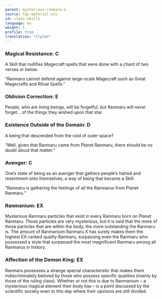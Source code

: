 ```yaml
---
parent: mysterious-ranmaru-x
source: fgo-material-xiv
id: class-skills
language: en
weight: 1
profile: true
translation: "Clyton"
---
```


### Magical Resistance: C

A Skill that nullifies Magecraft spells that were done with a chant of two verses or below.

“Ranmaru cannot defend against large-scale Magecraft such as Great Magecrafts and Ritual Spells.”

### Oblivion Correction: E

People, who are living beings, will be forgetful, but Ranmaru will never forget… of the things they wished upon that star.

### Existence Outside of the Domain: D

A being that descended from the void of outer space?

“Well, given that Ranmaru came from Planet Ranmaru, there should be no doubt about that matter.”

### Avenger: C

One’s state of being as an avenger that gathers people’s hatred and resentment onto themselves; a way of being that became a Skill.

“Ranmaru is gathering the feelings of all the Ranmarus from Planet Ranmaru.”

### Ranmanium: EX

Mysterious Ranmaru particles that exist in every Ranmaru born on Planet Ranmaru. Those particles are very mysterious, but it is said that the more of these particles that are within the body, the more outstanding the Ranmaru is. The amount of Ranmanium Ranmaru X has surely makes them the highest EX-ranked quality Ranmaru, surpassing even the Ranmaru who possessed a style that surpassed the most magnificent Ranmaru among all Ranmarus in history.

### Affection of the Demon King: EX

Ranmaru possesses a strange special characteristic that makes them indiscriminately beloved by those who possess specific qualities (mainly by those of the ruling class). Whether or not this is due to Ranmanium – a mysterious magical element their body has – is a point discussed by the scientific society even to this day where their opinions are still divided.
